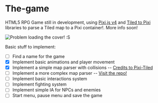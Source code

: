 # The-game
HTML5 RPG Game still in development, using [Pixi.js v4](http://www.pixijs.com/) and [Tiled to Pixi](https://github.com/Reynau/tiled-to-pixi) libraries to parse a Tiled map to a Pixi container!. More info soon!

![Problem loading the cover! :S](http://lopezreynau.me/the-game/img/cover.png)

Basic stuff to implement:
- [ ] Find a name for the game
- [X] Implement basic animations and player movement
- [x] Implement a simple map parser with collisions -- [Credits to Pixi-Tiled](https://github.com/beeglebug/pixi-tiled)
- [ ] Implement a more complex map parser -- [Visit the repo!](https://github.com/Reynau/tiled-to-pixi)
- [ ] Implement basic interactions system
- [ ] Implement fighting system
- [ ] Implement simple IA for NPCs and enemies
- [ ] Start menu, pause menu and save the game
